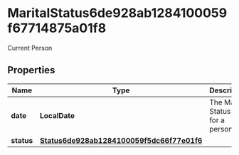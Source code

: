 

# MaritalStatus6de928ab1284100059f67714875a01f8

Current Person

## Properties

| Name | Type | Description | Notes |
|------------ | ------------- | ------------- | -------------|
|**date** | **LocalDate** | The Marital Status Date for a person. |  [optional] |
|**status** | [**Status6de928ab1284100059f5dc66f77e01f6**](Status6de928ab1284100059f5dc66f77e01f6.md) |  |  [optional] |



